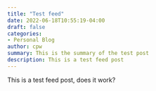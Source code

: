 ```yaml
---
title: "Test feed"
date: 2022-06-18T10:55:19-04:00
draft: false
categories:
- Personal Blog
author: cpw
summary: This is the summary of the test post
description: This is a test feed post
---
```

This is a test feed post, does it work?


